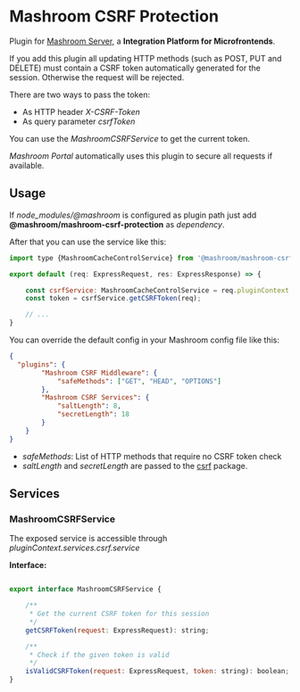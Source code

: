 
# Mashroom CSRF Protection

Plugin for [Mashroom Server](https://www.mashroom-server.com), a **Integration Platform for Microfrontends**.

If you add this plugin all updating HTTP methods (such as POST, PUT and DELETE)
must contain a CSRF token automatically generated for the session. Otherwise the request will be rejected.

There are two ways to pass the token:

* As HTTP header _X-CSRF-Token_
* As query parameter _csrfToken_

You can use the _MashroomCSRFService_ to get the current token.

_Mashroom Portal_ automatically uses this plugin to secure all requests if available.

## Usage

If *node_modules/@mashroom* is configured as plugin path just add **@mashroom/mashroom-csrf-protection** as *dependency*.

After that you can use the service like this:

```js
import type {MashroomCacheControlService} from '@mashroom/mashroom-csrf-protection/type-definitions';

export default (req: ExpressRequest, res: ExpressResponse) => {

    const csrfService: MashroomCacheControlService = req.pluginContext.services.csrf.service;
    const token = csrfService.getCSRFToken(req);

    // ...
}
```

You can override the default config in your Mashroom config file like this:

```json
{
  "plugins": {
        "Mashroom CSRF Middleware": {
            "safeMethods": ["GET", "HEAD", "OPTIONS"]
        },
        "Mashroom CSRF Services": {
            "saltLength": 8,
            "secretLength": 18
        }
    }
}
```

 * _safeMethods_: List of HTTP methods that require no CSRF token check
 * _saltLength_ and _secretLength_ are passed to the [csrf](https://www.npmjs.com/package/csrf) package.

## Services

### MashroomCSRFService

The exposed service is accessible through _pluginContext.services.csrf.service_

**Interface:**

```js

export interface MashroomCSRFService {

    /**
     * Get the current CSRF token for this session
     */
    getCSRFToken(request: ExpressRequest): string;

    /**
     * Check if the given token is valid
     */
    isValidCSRFToken(request: ExpressRequest, token: string): boolean;
}
```


